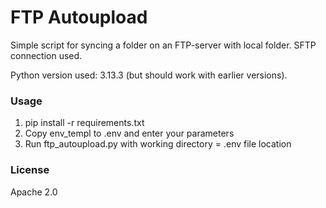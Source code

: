 # FTP Autoupload
Simple script for syncing a folder on an FTP-server with local folder. SFTP connection used.

Python version used: 3.13.3 (but should work with earlier versions).
### Usage
1. pip install -r requirements.txt
2. Copy env_templ to .env and enter your parameters
3. Run ftp_autoupload.py with working directory = .env file location

### License
Apache 2.0